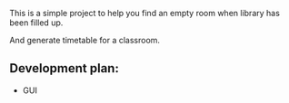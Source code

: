 This is a simple project to help you find an empty room when library has been filled up.

And generate timetable for a classroom.

## Development plan:  
- GUI